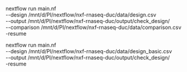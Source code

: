 nextflow run main.nf \
    --design /mnt/d/PI/nextflow/nxf-rnaseq-duc/data/design.csv \
    --output /mnt/d/PI/nextflow/nxf-rnaseq-duc/output/check_design/ \
    --comparison /mnt/d/PI/nextflow/nxf-rnaseq-duc/data/comparison.csv \
    -resume

nextflow run main.nf \
    --design /mnt/d/PI/nextflow/nxf-rnaseq-duc/data/design_basic.csv \
    --output /mnt/d/PI/nextflow/nxf-rnaseq-duc/output/check_design/ \
    -resume